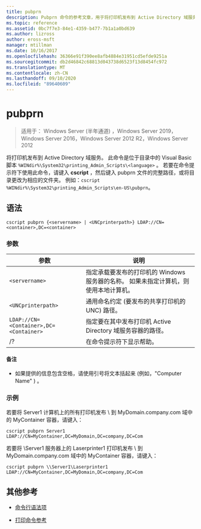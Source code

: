 ```yaml
---
title: pubprn
description: Pubprn 命令的参考文章，用于将打印机发布到 Active Directory 域服务。
ms.topic: reference
ms.assetid: 0bc7f7e3-84e1-4359-b477-7b1a1a0bd639
ms.author: lizross
author: eross-msft
manager: mtillman
ms.date: 10/16/2017
ms.openlocfilehash: 36366e91f390ee8afb4884e31951cd5efde9251a
ms.sourcegitcommit: db2d46842c68813d043738d6523f13d8454fc972
ms.translationtype: MT
ms.contentlocale: zh-CN
ms.lasthandoff: 09/10/2020
ms.locfileid: "89640609"
---
```

# <a name="pubprn"></a>pubprn

> 适用于： Windows Server (半年通道) ，Windows Server 2019，Windows Server 2016，Windows Server 2012 R2，Windows Server 2012

将打印机发布到 Active Directory 域服务。 此命令是位于目录中的 Visual Basic 脚本 `%WINdir%\System32\printing_Admin_Scripts\<language>` 。 若要在命令提示符下使用此命令，请键入 **cscript** ，然后键入 pubprn 文件的完整路径，或将目录更改为相应的文件夹。 例如：`cscript %WINdir%\System32\printing_Admin_Scripts\en-US\pubprn`。

## <a name="syntax"></a>语法

```
cscript pubprn {<servername> | <UNCprinterpath>} LDAP://CN=<container>,DC=<container>
```

### <a name="parameters"></a>参数

| 参数 | 说明 |
|--|--|
| `<servername>` | 指定承载要发布的打印机的 Windows 服务器的名称。 如果未指定计算机，则使用本地计算机。 |
| `<UNCprinterpath>` | 通用命名约定 (要发布的共享打印机的 UNC) 路径。 |
| `LDAP://CN=<Container>,DC=<Container>` | 指定要在其中发布打印机 Active Directory 域服务容器的路径。 |
| /? | 在命令提示符下显示帮助。 |

#### <a name="remarks"></a>备注

- 如果提供的信息包含空格，请使用引号将文本括起来 (例如，"Computer Name" ) 。

### <a name="examples"></a>示例

若要将 Server1 计算机上的所有打印机发布 \\ 到 MyDomain.company.com 域中的 MyContainer 容器，请键入：

```
cscript pubprn Server1 LDAP://CN=MyContainer,DC=MyDomain,DC=company,DC=Com
```

若要将 \Server1 服务器上的 Laserprinter1 打印机发布 \\ 到 MyDomain.company.com 域中的 MyContainer 容器，请键入：

```
cscript pubprn \\Server1\Laserprinter1 LDAP://CN=MyContainer,DC=MyDomain,DC=company,DC=Com
```

## <a name="additional-references"></a>其他参考

- [命令行语法项](command-line-syntax-key.md)

- [打印命令参考](print-command-reference.md)
